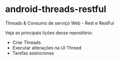 # android-threads-restful
Threads &amp; Consumo de serviço Web - Rest e RestFul

Veja as principais lições desse repositório:

<ul>
  <li>Criar Threads</li>
  <li>Executar alterações na UI Thread</li>
  <li>Tarefas assíncronas</li>
  </ul>

